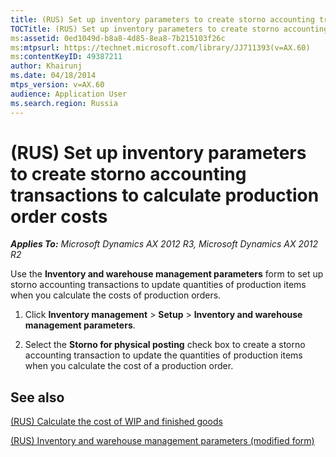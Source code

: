 ```yaml
---
title: (RUS) Set up inventory parameters to create storno accounting transactions to calculate production order costs
TOCTitle: (RUS) Set up inventory parameters to create storno accounting transactions to calculate production order costs
ms:assetid: 0ed1049d-b8a8-4d85-8ea8-7b215103f26c
ms:mtpsurl: https://technet.microsoft.com/library/JJ711393(v=AX.60)
ms:contentKeyID: 49387211
author: Khairunj
ms.date: 04/18/2014
mtps_version: v=AX.60
audience: Application User
ms.search.region: Russia
---
```


# (RUS) Set up inventory parameters to create storno accounting transactions to calculate production order costs 


_**Applies To:** Microsoft Dynamics AX 2012 R3, Microsoft Dynamics AX 2012 R2_

Use the **Inventory and warehouse management parameters** form to set up storno accounting transactions to update quantities of production items when you calculate the costs of production orders.

1.  Click **Inventory management** \> **Setup** \> **Inventory and warehouse management parameters**.

2.  Select the **Storno for physical posting** check box to create a storno accounting transaction to update the quantities of production items when you calculate the cost of a production order.

## See also

[(RUS) Calculate the cost of WIP and finished goods](rus-calculate-the-cost-of-wip-and-finished-goods.md)

[(RUS) Inventory and warehouse management parameters (modified form)](https://technet.microsoft.com/library/jj733200\(v=ax.60\))

  


